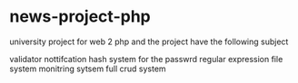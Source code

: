 # news-project-php
university project for web 2 php 
and the project have the following subject 

validator 
nottifcation 
hash system for the passwrd 
regular expression 
file system 
monitring sytsem 
full crud system 
